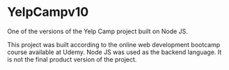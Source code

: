 # YelpCampv10
One of the versions of the Yelp Camp project built on Node JS.

This project was built according to the online web development bootcamp course available at Udemy. Node JS was used as the backend language. It is not the final product version of the project.
